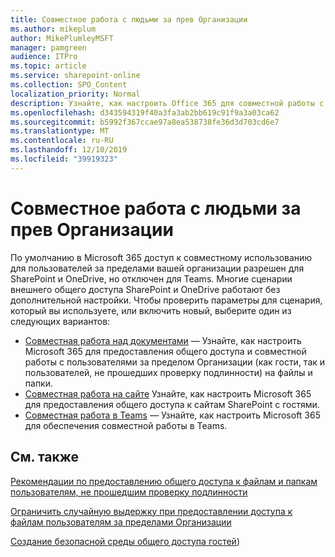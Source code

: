 ```yaml
---
title: Совместное работа с людьми за прев Организации
ms.author: mikeplum
author: MikePlumleyMSFT
manager: pamgreen
audience: ITPro
ms.topic: article
ms.service: sharepoint-online
ms.collection: SPO_Content
localization_priority: Normal
description: Узнайте, как настроить Office 365 для совместной работы с пользователями, не входящими в вашу организацию.
ms.openlocfilehash: d343594319f40a3fa3ab2bb619c91f9a3a03ca62
ms.sourcegitcommit: b5992f367ccae97a8ea538738fe36d3d703cd6e7
ms.translationtype: MT
ms.contentlocale: ru-RU
ms.lasthandoff: 12/10/2019
ms.locfileid: "39919323"
---
```

# <a name="collaborating-with-people-outside-your-organization"></a>Совместное работа с людьми за прев Организации

По умолчанию в Microsoft 365 доступ к совместному использованию для пользователей за пределами вашей организации разрешен для SharePoint и OneDrive, но отключен для Teams. Многие сценарии внешнего общего доступа SharePoint и OneDrive работают без дополнительной настройки. Чтобы проверить параметры для сценария, который вы используете, или включить новый, выберите один из следующих вариантов:

- [Совместная работа над документами](collaborate-on-documents.md) — Узнайте, как настроить Microsoft 365 для предоставления общего доступа и совместной работы с пользователями за пределом Организации (как гости, так и пользователей, не прошедших проверку подлинности) на файлы и папки.
- [Совместная работа на сайте](collaborate-in-a-site.md) Узнайте, как настроить Microsoft 365 для предоставления общего доступа к сайтам SharePoint с гостями.
- [Совместная работа в Teams](collaborate-as-a-team.md) — Узнайте, как настроить Microsoft 365 для обеспечения совместной работы в Teams.

## <a name="see-also"></a>См. также

[Рекомендации по предоставлению общего доступа к файлам и папкам пользователям, не прошедшим проверку подлинности](best-practices-anonymous-sharing.md)

[Ограничить случайную выдержку при предоставлении доступа к файлам пользователям за пределами Организации](sharing-limit-accidental-exposure.md)

[Создание безопасной среды общего доступа гостей](create-a-secure-guest-sharing-environment.md))

